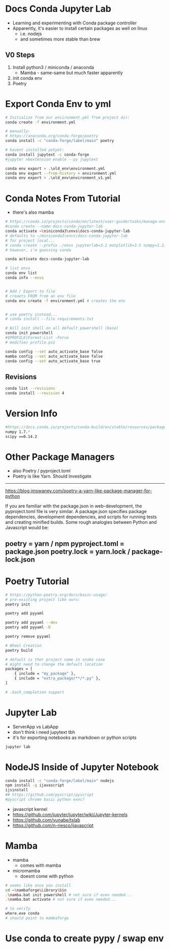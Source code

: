 # Docs Conda Jupyter Lab
* Learning and experimenting with Conda package controller
* Apparently, it's easier to install certain packages as well on linux
  * i.e. nodejs
  * and sometimes more stable than brew
## V0 Steps
1. Install python3 / miniconda / anaconda
   * Mamba - same-same but much faster apparently
2. init conda env
3. Poetry


# Export Conda Env to yml
```bash
# Initialize from our environment.yml from project dir:
conda create -f environment.yml

# manually:
# https://anaconda.org/conda-forge/poetry
conda install -c "conda-forge/label/main" poetry

# havent installed yetyet:
conda install jupytext -c conda-forge
#jupyter nbextension enable --py jupytext

conda env export > .\old_env\environment.yml
conda env export --from-history > environment.yml
conda env export > .\old_env\environment_v1.yml
```


# Conda Notes From Tutorial
* there's also mamba
```bash
# https://conda.io/projects/conda/en/latest/user-guide/tasks/manage-environments.html
#conda create --name docs-conda-jupyter-lab
conda activate ~\miniconda3\envs\docs-conda-jupyter-lab
# defaults to ~/miniconda3\envs\docs-conda-jupyter-lab
# for project local... 
# conda create --prefix ./envs jupyterlab=3.2 matplotlib=3.5 numpy=1.21
# however, i'm guessing conda 

conda activate docs-conda-jupyter-lab

# list envs
conda env list
conda info --envs


# Add / Export to file
# creaets FROM from an env file
conda env create -f environment.yml # creates the env 


# use poetry instead...
# conda install --file requirements.txt

# Will init shell on all default powershell (base)
conda init powershell
#$PROFILE|Format-List -Force
# modifies profile.ps1

conda config --set auto_activate_base false
mamba config --set auto_activate_base false
conda config --set auto_activate_base true

```

## Revisions
```bash
conda list --revisions
conda install --revision 4
```

# Version Info
```bash
#https://docs.conda.io/projects/conda-build/en/stable/resources/package-spec.html
numpy 1.7.*
scipy ==0.14.2
```

# Other Package Managers
* also Poetry / pyproject.toml
* Poetry is like Yarn. Should Investigate

---
https://blog.jmswaney.com/poetry-a-yarn-like-package-manager-for-python

If you are familiar with the package.json in web-development, the pyproject.toml file is very similar. 
A package.json specifies package dependencies, development dependencies, and scripts for running tests and creating minified builds. 
Some rough analogies between Python and Javascript would be:

poetry = yarn / npm
pyproject.toml = package.json
poetry.lock = yarn.lock / package-lock.json
---

# Poetry Tutorial
```bash
# https://python-poetry.org/docs/basic-usage/
# pre-existing project like ours:
poetry init

poetry add pyyaml

poetry add pyyaml --dev
poetry add pyyaml -D

poetry remove pyyaml

# Wheel Creation
poetry build

# default is ther project name in snake case
# might need to change the default location
packages = [
    { include = "my_package" },
    { include = "extra_package/**/*.py" },
]

# .bash_completion support

```


# Jupyter Lab
* ServerApp vs LabApp
* don't think i need jupytext tbh
* it's for exporting notebooks as markdown or python scripts
```bash
jupyter lab

```

# NodeJS Inside of Jupyter Notebook
```bash
conda install -c "conda-forge/label/main" nodejs
npm install -g ijavascript
ijsinstall
## https://github.com/pyscript/pyscript
#pyscript chrome basic python exec?
```
* javascript kernel
* https://github.com/jupyter/jupyter/wiki/Jupyter-kernels
* https://github.com/yunabe/tslab
* https://github.com/n-riesco/ijavascript

# Mamba
* mamba
  * comes with mamba
* micromamba 
  * doesnt come with python
```bash
# seems like once you install 
cd ~\mambaforge\Library\bin
.\mamba.bat init powershell # not sure if even needed...
.\mamba.bat activate # not sure if even needed...

# to verify
where.exe conda
# should point to mambaforge
```

# Use conda to create pypy / swap env
